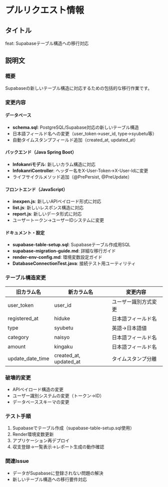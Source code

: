 # プルリクエスト情報

## タイトル
feat: Supabaseテーブル構造への移行対応

## 説明文

### 概要
Supabaseの新しいテーブル構造に対応するための包括的な移行作業です。

### 変更内容

#### データベース
- **schema.sql**: PostgreSQL/Supabase対応の新しいテーブル構造
- 日本語フィールド名への変更（user_token→user_id, type→syubetu等）
- 自動タイムスタンプフィールド追加（created_at, updated_at）

#### バックエンド（Java Spring Boot）
- **Infokanriモデル**: 新しいカラム構造に対応
- **InfokanriController**: ヘッダー名をX-User-Token→X-User-Idに変更
- ライフサイクルメソッド追加（@PrePersist, @PreUpdate）

#### フロントエンド（JavaScript）
- **inexpen.js**: 新しいAPIペイロード形式に対応
- **list.js**: 新しいレスポンス構造に対応
- **report.js**: 新しいデータ形式に対応
- ユーザートークン→ユーザーIDシステムに変更

#### ドキュメント・設定
- **supabase-table-setup.sql**: Supabaseテーブル作成用SQL
- **supabase-migration-guide.md**: 詳細な移行ガイド
- **render-env-config.md**: 環境変数設定ガイド
- **DatabaseConnectionTest.java**: 接続テスト用ユーティリティ

### テーブル構造変更
| 旧カラム名 | 新カラム名 | 変更内容 |
|------------|------------|----------|
| user_token | user_id | ユーザー識別方式変更 |
| registered_at | hiduke | 日本語フィールド名 |
| type | syubetu | 英語→日本語値 |
| category | naisyo | 日本語フィールド名 |
| amount | kingaku | 日本語フィールド名 |
| update_date_time | created_at, updated_at | タイムスタンプ分離 |

### 破壊的変更
- APIペイロード構造の変更
- ユーザー識別システムの変更（トークン→ID）
- データベーススキーマの変更

### テスト手順
1. Supabaseでテーブル作成（supabase-table-setup.sql使用）
2. Render環境変数更新
3. アプリケーション再デプロイ
4. 収支登録→一覧表示→レポート生成の動作確認

### 関連Issue
- データがSupabaseに登録されない問題の解決
- 新しいテーブル構造への移行要件対応
